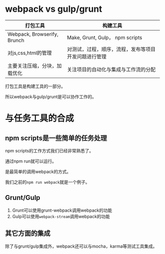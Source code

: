 # webpack vs gulp/grunt

| 打包工具 | 构建工具 |
| --- | --- |
| Webpack, Browserify, Brunch | Make, Grunt, Gulp， npm scripts |
| 对js,css,html的管理 | 对测试，过程，顺序，流程，发布等项目开发问题进行管理 |
| 主要关注压缩，分块，加载优化 | 关注项目的自动化与集成与工作流的分配 |

打包工具是构建工具的一部分。

所以webpack与gulp/grunt是可以协作工作的。

# 与任务工具的合成

## npm scripts是一些简单的任务处理

npm scripts的工作方式我们已经非常熟悉了。

通过npm run就可以运行。

是最简单的调用webpack的方式。

我们之前的`npm run webpack`就是一个例子。

## Grunt/Gulp
1. Grunt可以使用grunt-webpack调用webpack的功能
2. Gulp可以使用`webpack-stream`调用webpack的功能

## 其它方面的集成

除了与grunt/gulp集成外，webpack还可以与mocha，karma等测试工具集成。



